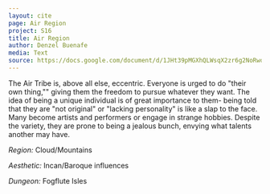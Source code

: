 ```yaml
---
layout: cite
page: Air Region
project: S16
title: Air Region
author: Denzel Buenafe
media: Text
source: https://docs.google.com/document/d/1JHt39pMGXhQLWsqX2zr6g2NoRwodMRkLx43RGFzTqh8/edit?usp=sharing
---
```

The Air Tribe is, above all else, eccentric. Everyone is urged to do "their own thing,"" giving them the freedom to pursue whatever they want. The idea of being a unique individual is of great importance to them- being told that they are "not original" or "lacking personality" is like a slap to the face. Many become artists and performers or engage in strange hobbies. Despite the variety, they are prone to being a jealous bunch, envying what talents another may have.

*Region:* Cloud/Mountains

*Aesthetic:* Incan/Baroque influences

*Dungeon:* Fogflute Isles
